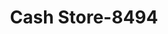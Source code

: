 ---
f_zip-code: 61364
f_state-code: IL
title: Cash Store-8494
f_phone: 815-672-9898
f_city-only: Streator
f_address: 2371 N Bloomington Street Streator
f_location-unique-id: '8494'
slug: cash-store-8494
updated-on: '2024-05-30T13:46:58.046Z'
created-on: '2024-05-30T13:36:59.803Z'
published-on: '2024-05-30T13:54:32.469Z'
f_city-state: cms/city/streator-il.md
f_company: cms/company/cash-store.md
f_state: cms/state/illinois.md
layout: '[payday-loan].html'
tags: payday-loan
---